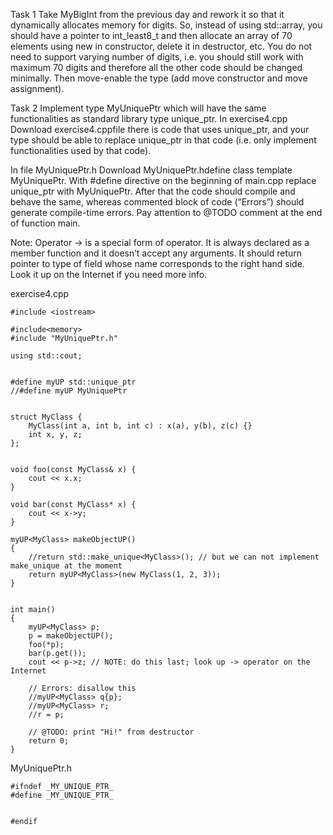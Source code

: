 Task 1
Take MyBigInt from the previous day and rework it so that it dynamically allocates memory for digits. So, instead of using std::array, you should have a pointer to int_least8_t and then allocate an array of 70 elements using new in constructor, delete it in destructor, etc. You do not need to support varying number of digits, i.e. you should still work with maximum 70 digits and therefore all the other code should be changed minimally. Then move-enable the type (add move constructor and move assignment).

Task 2
Implement type MyUniquePtr which will have the same functionalities as standard library type unique_ptr. In exercise4.cpp Download exercise4.cppfile there is code that uses unique_ptr, and your type should be able to replace unique_ptr in that code (i.e. only implement functionalities used by that code).

In file MyUniquePtr.h Download MyUniquePtr.hdefine class template MyUniquePtr. With #define directive on the beginning of main.cpp replace unique_ptr with MyUniquePtr. After that the code should compile and behave the same, whereas commented block of code (“Errors”) should generate compile-time errors. Pay attention to @TODO comment at the end of function main.

Note: Operator -> is a special form of operator. It is always declared as a member function and it doesn’t accept any arguments. It should return pointer to type of field whose name corresponds to the right hand side. Look it up on the Internet if you need more info.

exercise4.cpp
```
#include <iostream>

#include<memory>
#include "MyUniquePtr.h"

using std::cout;


#define myUP std::unique_ptr
//#define myUP MyUniquePtr


struct MyClass {
	MyClass(int a, int b, int c) : x(a), y(b), z(c) {}
	int x, y, z;
};


void foo(const MyClass& x) {
	cout << x.x;
}

void bar(const MyClass* x) {
	cout << x->y;
}

myUP<MyClass> makeObjectUP()
{
	//return std::make_unique<MyClass>(); // but we can not implement make_unique at the moment
	return myUP<MyClass>(new MyClass(1, 2, 3));
}


int main()
{
	myUP<MyClass> p;
	p = makeObjectUP();
	foo(*p);
	bar(p.get());
	cout << p->z; // NOTE: do this last; look up -> operator on the Internet

	// Errors: disallow this
	//myUP<MyClass> q{p};
	//myUP<MyClass> r;
	//r = p;

	// @TODO: print "Hi!" from destructor
	return 0;
}
```

MyUniquePtr.h
```
#ifndef _MY_UNIQUE_PTR_
#define _MY_UNIQUE_PTR_


#endif
```